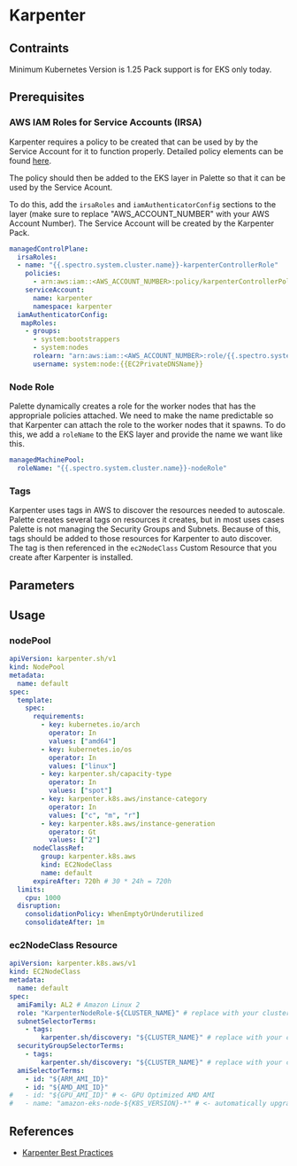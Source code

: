 # Karpenter

## Contraints

Minimum Kubernetes Version is 1.25
Pack support is for EKS only today.

## Prerequisites

### AWS IAM Roles for Service Accounts (IRSA)

Karpenter requires a policy to be created that can be used by by the Service Account for it to function properly.  Detailed policy elements can be found [here](https://karpenter.sh/docs/getting-started/migrating-from-cas/#create-iam-roles).

The policy should then be added to the EKS layer in Palette so that it can be used by the Service Acount.

To do this, add the `irsaRoles` and `iamAuthenticatorConfig` sections to the layer (make sure to replace "AWS_ACCOUNT_NUMBER" with your AWS Account Number).  The Service Account will be created by the Karpenter Pack.

```yaml
managedControlPlane:
  irsaRoles:
  - name: "{{.spectro.system.cluster.name}}-karpenterControllerRole"
    policies:
      - arn:aws:iam::<AWS_ACCOUNT_NUMBER>:policy/karpenterControllerPolicy
    serviceAccount:
      name: karpenter
      namespace: karpenter
  iamAuthenticatorConfig:
   mapRoles:
    - groups:
      - system:bootstrappers
      - system:nodes
      rolearn: "arn:aws:iam::<AWS_ACCOUNT_NUMBER>:role/{{.spectro.system.cluster.name}}-nodeRole"
      username: system:node:{{EC2PrivateDNSName}}
```

### Node Role

Palette dynamically creates a role for the worker nodes that has the appropriale policies attached.  We need to make the name predictable so that Karpenter can attach the role to the worker nodes that it spawns.  To do this, we add a `roleName` to the EKS layer and provide the name we want like this.

```yaml
managedMachinePool:
  roleName: "{{.spectro.system.cluster.name}}-nodeRole"
```

### Tags

Karpenter uses tags in AWS to discover the resources needed to autoscale.  Palette creates several tags on resources it creates, but in most uses cases Palette is not managing the Security Groups and Subnets.  Because of this, tags should be added to those resources for Karpenter to auto discover.  The tag is then referenced in the `ec2NodeClass` Custom Resource that you create after Karpenter is installed.

## Parameters

## Usage

### nodePool

```yaml
apiVersion: karpenter.sh/v1
kind: NodePool
metadata:
  name: default
spec:
  template:
    spec:
      requirements:
        - key: kubernetes.io/arch
          operator: In
          values: ["amd64"]
        - key: kubernetes.io/os
          operator: In
          values: ["linux"]
        - key: karpenter.sh/capacity-type
          operator: In
          values: ["spot"]
        - key: karpenter.k8s.aws/instance-category
          operator: In
          values: ["c", "m", "r"]
        - key: karpenter.k8s.aws/instance-generation
          operator: Gt
          values: ["2"]
      nodeClassRef:
        group: karpenter.k8s.aws
        kind: EC2NodeClass
        name: default
      expireAfter: 720h # 30 * 24h = 720h
  limits:
    cpu: 1000
  disruption:
    consolidationPolicy: WhenEmptyOrUnderutilized
    consolidateAfter: 1m
```

### ec2NodeClass Resource

```yaml
apiVersion: karpenter.k8s.aws/v1
kind: EC2NodeClass
metadata:
  name: default
spec:
  amiFamily: AL2 # Amazon Linux 2
  role: "KarpenterNodeRole-${CLUSTER_NAME}" # replace with your cluster name
  subnetSelectorTerms:
    - tags:
        karpenter.sh/discovery: "${CLUSTER_NAME}" # replace with your cluster name
  securityGroupSelectorTerms:
    - tags:
        karpenter.sh/discovery: "${CLUSTER_NAME}" # replace with your cluster name
  amiSelectorTerms:
    - id: "${ARM_AMI_ID}"
    - id: "${AMD_AMI_ID}"
#   - id: "${GPU_AMI_ID}" # <- GPU Optimized AMD AMI 
#   - name: "amazon-eks-node-${K8S_VERSION}-*" # <- automatically upgrade when a new AL2 EKS Optimized AMI is released. This is unsafe for production workloads. Validate AMIs in lower environments before deploying them to production.
```

## References

- [Karpenter Best Practices](https://aws.github.io/aws-eks-best-practices/karpenter/)
